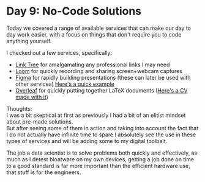 # Day 9: No-Code Solutions

Today we covered a range of available services that can make our day to day work easier, with a focus on things that don't require you to code anything yourself.

I checked out a few services, specifically:
- [Link Tree](linktr.ee/tjexyz) for amalgamating any professional links I may need
- [Loom](loom.com) for quickly recording and sharing screen+webcam captures
- [Figma](figma.com) for rapidly building presentations (these can later be used with other services) [Here's a quick example](https://www.figma.com/proto/De8lm6FMzmqsDzTYQ3Bae5/Day9-Things?node-id=1%3A5&scaling=min-zoom&page-id=0%3A1)
- [Overleaf](overleaf.com) for quickly putting together LaTeX documents ([Here's a CV made with it](https://www.overleaf.com/read/cpcvxgxbtyhb))


<hl><hl/>
Thoughts:<br>
I was a bit skeptical at first as previously I had a bit of an elitist mindset about pre-made solutions.<br>
But after seeing some of them in action and taking into account the fact that I do not actually have infinite time to spare I absolutely see the use in these types of services and will be adding some to my digital toolbelt.

The job a data scientist is to solve problems both quickly and effectively, as much as I detest bloatware on my own devices, getting a job done on time to a good standard is far more important than the efficient hardware use, that stuff is for the engineers.
